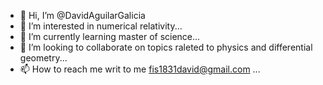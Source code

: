 - 👋 Hi, I’m @DavidAguilarGalicia
- 👀 I’m interested in numerical relativity...
- 🌱 I’m currently learning master of science...
- 💞️ I’m looking to collaborate on topics raleted to physics and differential geometry...
- 📫 How to reach me writ to me fis1831david@gmail.com ...

<!---
DavidAguilarGalicia/DavidAguilarGalicia is a ✨ special ✨ repository because its `README.md` (this file) appears on your GitHub profile.
You can click the Preview link to take a look at your changes.
--->
